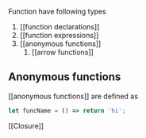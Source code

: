 Function have following types 
1. [[function declarations]]
2. [[function expressions]]
3. [[anonymous functions]]
	1. [[arrow functions]]
## Anonymous functions
[[anonymous functions]] are defined as 
```js
let funcName = () => return 'hi';
```

[[Closure]] 
